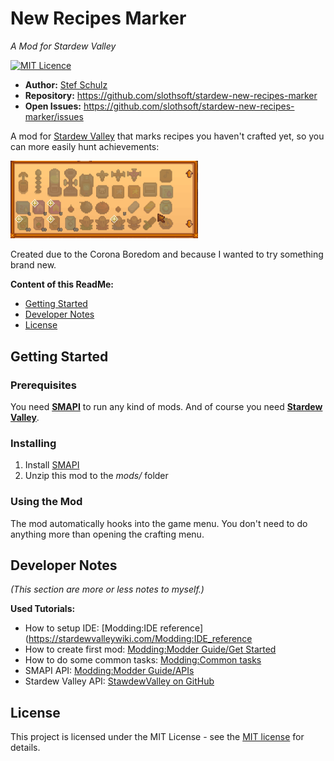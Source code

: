 ﻿# New Recipes Marker
_A Mod for Stardew Valley_

[![MIT Licence](https://img.shields.io/github/license/jenkinsci/java-client-api.svg?label=License)](LICENSE)

- **Author:** [Stef Schulz](mailto:s.schulz@slothsoft.de)
- **Repository:** <https://github.com/slothsoft/stardew-new-recipes-marker>
- **Open Issues:** <https://github.com/slothsoft/stardew-new-recipes-marker/issues>

A mod for [Stardew Valley](https://www.stardewvalley.net/) that marks recipes you haven't crafted yet, so you can more easily hunt achievements: 

<img alt="Screenshot" src="readme/screenshot.png" width="300"/>

Created due to the Corona Boredom and because I wanted to try something brand new.


**Content of this ReadMe:**

- [Getting Started](#getting-started)
- [Developer Notes](#developer-notes)
- [License](#license)



## Getting Started

### Prerequisites

You need **[SMAPI](https://smapi.io/)** to run any kind of mods. And of course you need **[Stardew Valley](https://www.stardewvalley.net/)**.


### Installing

1. Install [SMAPI](https://smapi.io/)
1. Unzip this mod to the _mods/_ folder


### Using the Mod

The mod automatically hooks into the game menu. You don't need to do anything more than opening the crafting menu. 



## Developer Notes

_(This section are more or less notes to myself.)_

**Used Tutorials:**

- How to setup IDE: [Modding:IDE reference](https://stardewvalleywiki.com/Modding:IDE_reference
- How to create first mod: [Modding:Modder Guide/Get Started](https://stardewvalleywiki.com/Modding:Modder_Guide/Get_Started)
- How to do some common tasks: [Modding:Common tasks](https://stardewvalleywiki.com/Modding:Common_tasks)
- SMAPI API: [Modding:Modder Guide/APIs](https://stardewvalleywiki.com/Modding:Modder_Guide/APIs)
- Stardew Valley API: [StawdewValley on GitHub](https://github.com/AdamMcIntosh/StawdewValley)


## License

This project is licensed under the MIT License - see the [MIT license](LICENSE) for details.